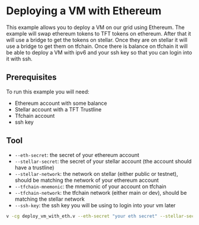 # Deploying a VM with Ethereum

This example allows you to deploy a VM on our grid using Ethereum. The example will swap ethereum tokens to TFT tokens on ethereum. After that it will use a bridge to get the tokens on stellar. Once they are on stellar it will use a bridge to get them on tfchain. Once there is balance on tfchain it will be able to deploy a VM with ipv6 and your ssh key so that you can login into it with ssh. 

## Prerequisites

To run this example you will need:

- Ethereum account with some balance
- Stellar account with a TFT Trustline
- Tfchain account
- ssh key

## Tool

- `--eth-secret`: the secret of your ethereum account
- `--stellar-secret`: the secret of your stellar account (the account should have a trustline)
- `--stellar-network`: the network on stellar (either public or testnet), should be matching the network of your ethereum account
- `--tfchain-mnemonic`: the mnemonic of your account on tfchain
- `--tfchain-network`: the tfchain network (either main or dev), should be matching the stellar network
- `--ssh-key`: the ssh key you will be using to login into your vm later

```sh
v -cg deploy_vm_with_eth.v --eth-secret "your eth secret" --stellar-secret "your stellar secret" --stellar-network "testnet" --tfchain-mnemonic "your mnemonic" --tfchain-network "dev" --ssh-key "ssh-ed25519 ..."
```
